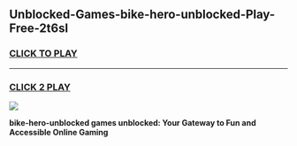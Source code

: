 
## Unblocked-Games-bike-hero-unblocked-Play-Free-2t6sl
<h3>
<a href="https://premium76.site?title=bike-hero-unblocked&ref=21A">CLICK TO PLAY</a></h3>
<hr>

<h3>
<a href="https://premium76.site?title=bike-hero-unblocked&ref=21A">CLICK 2 PLAY</a>
  
</h3>

<a href="https://premium76.site?title=bike-hero-unblocked&ref=21A"><img src="https://clearcache.store/games.png"></a>


**bike-hero-unblocked games unblocked: Your Gateway to Fun and Accessible Online Gaming**
